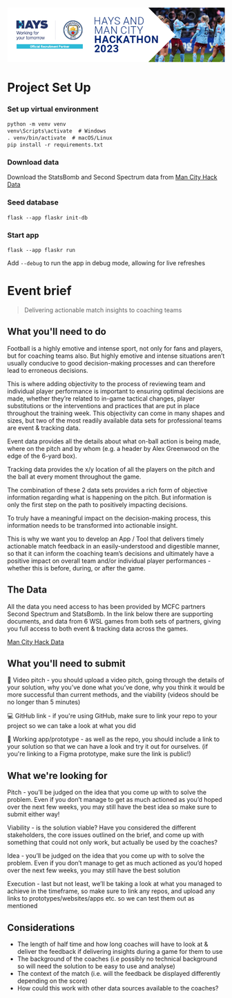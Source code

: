 ![Hays and Man City Hackathon 2023 Banner](data/images/banner.png)

# Project Set Up

### Set up virtual environment

```shell
python -m venv venv
venv\Scripts\activate  # Windows
. venv/bin/activate  # macOS/Linux
pip install -r requirements.txt
```

### Download data

Download the StatsBomb and Second Spectrum data from [Man City Hack Data](https://drive.google.com/drive/folders/1cGrTtDJXq5otTa-mh2sB4ApTdjKMcwk7)

### Seed database

```shell
flask --app flaskr init-db
```

### Start app

```shell
flask --app flaskr run
```

Add `--debug` to run the app in debug mode, allowing for live refreshes

# Event brief

> Delivering actionable match insights to coaching teams

## What you'll need to do

Football is a highly emotive and intense sport, not only for fans and players, but for coaching teams also. But highly emotive and intense situations aren’t usually conducive to good decision-making processes and can therefore lead to erroneous decisions.

This is where adding objectivity to the process of reviewing team and individual player performance is important to ensuring optimal decisions are made, whether they’re related to in-game tactical changes, player substitutions or the interventions and practices that are put in place throughout the training week. This objectivity can come in many shapes and sizes, but two of the most readily available data sets for professional teams are event & tracking data.

Event data provides all the details about what on-ball action is being made, where on the pitch and by whom (e.g. a header by Alex Greenwood on the edge of the 6-yard box).

Tracking data provides the x/y location of all the players on the pitch and the ball at every moment throughout the game.

The combination of these 2 data sets provides a rich form of objective information regarding what is happening on the pitch. But information is only the first step on the path to positively impacting decisions.

To truly have a meaningful impact on the decision-making process, this information needs to be transformed into actionable insight.

This is why we want you to develop an App / Tool that delivers timely actionable match feedback in an easily-understood and digestible manner, so that it can inform the coaching team’s decisions and ultimately have a positive impact on overall team and/or individual player performances - whether this is before, during, or after the game.


## The Data

All the data you need access to has been provided by MCFC partners Second Spectrum and StatsBomb. In the link below there are supporting documents, and data from 6 WSL games from both sets of partners, giving you full access to both event & tracking data across the games.

[Man City Hack Data](https://drive.google.com/drive/folders/1cGrTtDJXq5otTa-mh2sB4ApTdjKMcwk7)


## What you'll need to submit

🎥 Video pitch - you should upload a video pitch, going through the details of your solution, why you’ve done what you’ve done, why you think it would be more successful than current methods, and the viability (videos should be no longer than 5 minutes)

💻 GitHub link - if you're using GitHub, make sure to link your repo to your project so we can take a look at what you did

🚀 Working app/prototype - as well as the repo, you should include a link to your solution so that we can have a look and try it out for ourselves. (if you're linking to a Figma prototype, make sure the link is public!)


## What we're looking for

Pitch - you’ll be judged on the idea that you come up with to solve the problem. Even if you don’t manage to get as much actioned as you’d hoped over the next few weeks, you may still have the best idea so make sure to submit either way!

Viability - is the solution viable? Have you considered the different stakeholders, the core issues outlined on the brief, and come up with something that could not only work, but actually be used by the coaches?

Idea - you’ll be judged on the idea that you come up with to solve the problem. Even if you don’t manage to get as much actioned as you’d hoped over the next few weeks, you may still have the best solution

Execution - last but not least, we’ll be taking a look at what you managed to achieve in the timeframe, so make sure to link any repos, and upload any links to prototypes/websites/apps etc. so we can test them out as mentioned


## Considerations

- The length of half time and how long coaches will have to look at & deliver the feedback if delivering insights during a game for them to use
- The background of the coaches (i.e possibly no technical background so will need the solution to be easy to use and analyse)
- The context of the match (i.e. will the feedback be displayed differently depending on the score)
- How could this work with other data sources available to the coaches?